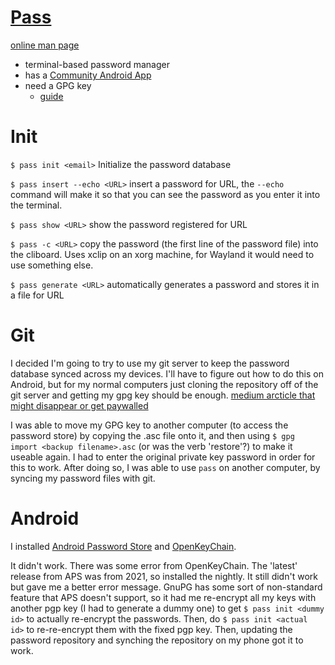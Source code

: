 # [Pass](https://www.passwordstore.org/)

[online man page](https://git.zx2c4.com/password-store/about/)

- terminal-based password manager
- has a [Community Android App](https://github.com/android-password-store/Android-Password-Store)
- need a GPG key
    - [guide](https://docs.fedoraproject.org/en-US/quick-docs/create-gpg-keys/)

# Init
`$ pass init <email>`
Initialize the password database

`$ pass insert --echo <URL>`
insert a password for URL, the `--echo` command will make it so that you can see the password as you enter it into the terminal.

`$ pass show <URL>`
show the password registered for URL

`$ pass -c <URL>`
copy the password (the first line of the password file) into the cliboard. Uses xclip on an xorg machine, for Wayland it would need to use something else.

`$ pass generate <URL>`
automatically generates a password and stores it in a file for URL

# Git
I decided I'm going to try to use my git server to keep the password database synced across my devices. I'll have to figure out how to do this on Android, but for my normal computers just cloning the repository off of the git server and getting my gpg key should be enough.
[medium arcticle that might disappear or get paywalled](https://antisyllogism.medium.com/password-manager-pass-importing-and-exporting-b206a7eaaa70)

I was able to move my GPG key to another computer (to access the password store) by copying the <backup filename>.asc file onto it, and then using `$ gpg import <backup filename>.asc` (or was the verb 'restore'?) to make it useable again. I had to enter the original private key password in order for this to work. After doing so, I was able to use `pass` on another computer, by syncing my password files with git.

# Android
I installed [Android Password Store](https://github.com/android-password-store/Android-Password-Store) and [OpenKeyChain](https://www.openkeychain.org/).

It didn't work. There was some error from OpenKeyChain. The 'latest' release from APS was from 2021, so installed the nightly. It still didn't work but gave me a better error message. GnuPG has some sort of non-standard feature that APS doesn't support, so it had me re-encrypt all my keys with another pgp key (I had to generate a dummy one) to get `$ pass init <dummy id>` to actually re-encrypt the passwords. Then, do `$ pass init <actual id>` to re-re-encrypt them with the fixed pgp key. Then, updating the password repository and synching the repository on my phone got it to work.

